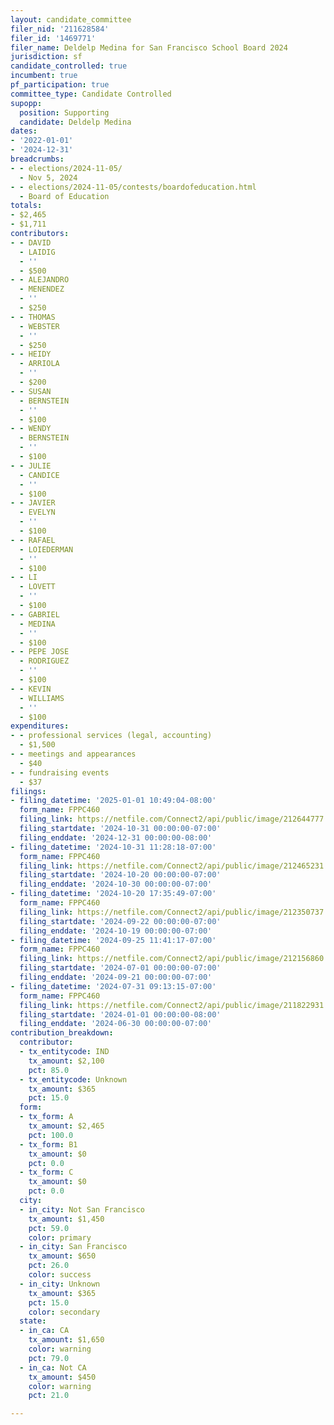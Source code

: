 ```yaml
---
layout: candidate_committee
filer_nid: '211628584'
filer_id: '1469771'
filer_name: Deldelp Medina for San Francisco School Board 2024
jurisdiction: sf
candidate_controlled: true
incumbent: true
pf_participation: true
committee_type: Candidate Controlled
supopp:
  position: Supporting
  candidate: Deldelp Medina
dates:
- '2022-01-01'
- '2024-12-31'
breadcrumbs:
- - elections/2024-11-05/
  - Nov 5, 2024
- - elections/2024-11-05/contests/boardofeducation.html
  - Board of Education
totals:
- $2,465
- $1,711
contributors:
- - DAVID
  - LAIDIG
  - ''
  - $500
- - ALEJANDRO
  - MENENDEZ
  - ''
  - $250
- - THOMAS
  - WEBSTER
  - ''
  - $250
- - HEIDY
  - ARRIOLA
  - ''
  - $200
- - SUSAN
  - BERNSTEIN
  - ''
  - $100
- - WENDY
  - BERNSTEIN
  - ''
  - $100
- - JULIE
  - CANDICE
  - ''
  - $100
- - JAVIER
  - EVELYN
  - ''
  - $100
- - RAFAEL
  - LOIEDERMAN
  - ''
  - $100
- - LI
  - LOVETT
  - ''
  - $100
- - GABRIEL
  - MEDINA
  - ''
  - $100
- - PEPE JOSE
  - RODRIGUEZ
  - ''
  - $100
- - KEVIN
  - WILLIAMS
  - ''
  - $100
expenditures:
- - professional services (legal, accounting)
  - $1,500
- - meetings and appearances
  - $40
- - fundraising events
  - $37
filings:
- filing_datetime: '2025-01-01 10:49:04-08:00'
  form_name: FPPC460
  filing_link: https://netfile.com/Connect2/api/public/image/212644777
  filing_startdate: '2024-10-31 00:00:00-07:00'
  filing_enddate: '2024-12-31 00:00:00-08:00'
- filing_datetime: '2024-10-31 11:28:18-07:00'
  form_name: FPPC460
  filing_link: https://netfile.com/Connect2/api/public/image/212465231
  filing_startdate: '2024-10-20 00:00:00-07:00'
  filing_enddate: '2024-10-30 00:00:00-07:00'
- filing_datetime: '2024-10-20 17:35:49-07:00'
  form_name: FPPC460
  filing_link: https://netfile.com/Connect2/api/public/image/212350737
  filing_startdate: '2024-09-22 00:00:00-07:00'
  filing_enddate: '2024-10-19 00:00:00-07:00'
- filing_datetime: '2024-09-25 11:41:17-07:00'
  form_name: FPPC460
  filing_link: https://netfile.com/Connect2/api/public/image/212156860
  filing_startdate: '2024-07-01 00:00:00-07:00'
  filing_enddate: '2024-09-21 00:00:00-07:00'
- filing_datetime: '2024-07-31 09:13:15-07:00'
  form_name: FPPC460
  filing_link: https://netfile.com/Connect2/api/public/image/211822931
  filing_startdate: '2024-01-01 00:00:00-08:00'
  filing_enddate: '2024-06-30 00:00:00-07:00'
contribution_breakdown:
  contributor:
  - tx_entitycode: IND
    tx_amount: $2,100
    pct: 85.0
  - tx_entitycode: Unknown
    tx_amount: $365
    pct: 15.0
  form:
  - tx_form: A
    tx_amount: $2,465
    pct: 100.0
  - tx_form: B1
    tx_amount: $0
    pct: 0.0
  - tx_form: C
    tx_amount: $0
    pct: 0.0
  city:
  - in_city: Not San Francisco
    tx_amount: $1,450
    pct: 59.0
    color: primary
  - in_city: San Francisco
    tx_amount: $650
    pct: 26.0
    color: success
  - in_city: Unknown
    tx_amount: $365
    pct: 15.0
    color: secondary
  state:
  - in_ca: CA
    tx_amount: $1,650
    color: warning
    pct: 79.0
  - in_ca: Not CA
    tx_amount: $450
    color: warning
    pct: 21.0

---
```

